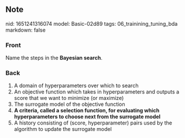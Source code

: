 ## Note
nid: 1651241316074
model: Basic-02d89
tags: 06_trainining_tuning_bda
markdown: false

### Front
Name the steps in the <b>Bayesian search</b>.

### Back
<ol><li>A domain of hyperparameters over which to search</li><li>An objective function which takes in hyperparameters and outputs a score that we want to minimize (or maximize)</li><li>The surrogate model of the objective function</li><li><b>A criteria, called a selection function, for evaluating which hyperparameters to choose next from the surrogate model</b></li><li>A history consisting of (score, hyperparameter) pairs used by the algorithm to update the surrogate model</li></ol>
